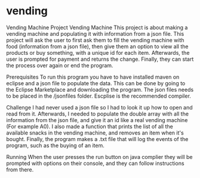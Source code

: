 # vending
Vending Machine Project
Vending Machine
This project is about making a vending machine and populating it with information from a json file. This project will ask the user to first ask them to fill the vending machine with food (information from a json file), then give them an option to view all the products or buy something, with a unique id for each item. Afterwards, the user is prompted for payment and returns the change. 
Finally, they can start the process over again or end the program.



Prerequisites
To run this program you have to have installed maven on eclipse and a json file to populate the data. This can be done by going to the Eclipse Marketplace and downloading the program. The json files needs to be placed in the /jsonfiles folder. Escplise is the recommended compiler.


Challenge
I had never used a json file so I had to look it up how to open and read from it. Afterwards, I needed to populate the double array with all the information from the json file, and give it an id like a real vending machine (For example A0).  I also made a function that prints the list of all the available snacks in the vending machine, and removes an item when it's bought. Finally, the program makes a .txt file that will log the events of the program, such as the buying of an item.

Running
When the user presses the run button on java complier they will be prompted with options on their console, and they can follow instructions from there.

